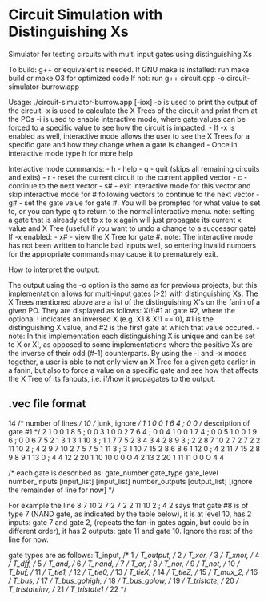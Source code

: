 # Circuit Simulation with Distinguishing Xs
Simulator for testing circuits with multi input gates using distinguishing Xs

To build: 
	g++ or equivalent is needed.
If GNU make is installed:
	run make build or make O3 for optimized code
If not:
	run g++ circuit.cpp -o circuit-simulator-burrow.app

Usage:
	./circuit-simulator-burrow.app [-iox] <ckt>
	-o is used to print the output of the circuit
	-x is used to calculate the X Trees of the circuit and print them at the POs
	-i is used to enable interactive mode, where gate values can be forced to a specific value to see how the circuit is impacted. 
		- If -x is enabled as well, interactive mode allows the user to see the X Trees for a specific gate and how they change when a gate is changed
		- Once in interactive mode type h for more help

Interactive mode commands:
	- h - help
	- q - quit (skips all remaining circuits and exits)
	- r - reset the current circuit to the current applied vector
	- c - continue to the next vector
	- s# - exit interactive mode for this vector and skip interactive mode for # following vectors to continue to the next vector
	- g# - set the gate value for gate #. You will be prompted for what value to set to, or you can type q to return to the normal interactive menu.
		note: setting a gate that is already set to x to x again will just propagate its current x value and X Tree (useful if you want to undo a change to a successor gate)
	If -x enabled:
	- x# - view the X Tree for gate #.
	note: The interactive mode has not been written to handle bad inputs well, so entering invalid numbers for the appropriate commands may cause it to prematurely exit.

How to interpret the output:

The output using the -o option is the same as for previous projects, but this implementation allows for multi-input gates (>2) with distinguishing Xs.
The X Trees mentioned above are a list of the distinguishing X's on the fanin of a given PO. They are displayed as follows:
	X(!)#1 at gate #2, where the optional ! indicates an inversed X (e.g. X1 & X!1 == 0), #1 is the distinguishing X value, and #2 is the first gate at which that value occured.
		- note: In this implementation each distinguishing X is unique and can be set to X or X!, as opposed to some implementations where the positive Xs are the inverse of
				their odd (#-1) counterparts.
By using the -i and -x modes together, a user is able to not only view an X Tree for a given gate earlier in a fanin, but also to force a value on a specific gate and see how that affects the X Tree of its fanouts, i.e. if/how it propagates to the output.



.vec file format
----------------------------------------------------------------
14                  /* number of lines */
10                  /* junk, ignore */
1 1 0 0 1 6 4 ; 0 0         /* description of gate #1 */
2 1 0 0 1 8 5 ; 0 0
3 1 0 0 2 7 6 4 ; 0 0
4 1 0 0 1 7 4 ; 0 0
5 1 0 0 1 9 6 ; 0 0
6 7 5 2 1 3 1 3 1 10 3 ; 1 1
7 7 5 2 3 4 3 4 2 8 9 3 ; 2 2
8 7 10 2 7 2 7 2 2 11 10 2 ; 4 2
9 7 10 2 7 5 7 5 1 11 3 ; 3 1
10 7 15 2 8 6 8 6 1 12 0 ; 4 2
11 7 15 2 8 9 8 9 1 13 0 ; 4 4
12 2 20 1 10 10 0 0 O 4 2
13 2 20 1 11 11 0 0 O 4 4

/* each gate is described as:
gate_number gate_type gate_level number_inputs [input_list] [input_list]
number_outputs [output_list] [ignore the remainder of line for now] */

For example the line
8 7 10 2 7 2 7 2 2 11 10 2 ; 4 2
says that gate #8 is of type 7 (NAND gate, as indicated by the table below),
it is at level 10, has 2 inputs: gate 7 and gate 2, (repeats the fan-in
gates again, but could be in different order), it has 2 outputs: gate 11 and 
gate 10.  Ignore the rest of the line for now.

gate types are as follows:
T_input,        /* 1 */
T_output,       /* 2 */
T_xor,          /* 3 */
T_xnor,         /* 4 */
T_dff,          /* 5 */
T_and,          /* 6 */
T_nand,         /* 7 */
T_or,           /* 8 */
T_nor,          /* 9 */
T_not,          /* 10 */
T_buf,          /* 11 */
T_tie1,         /* 12 */
T_tie0,         /* 13 */
T_tieX,         /* 14 */
T_tieZ,         /* 15 */
T_mux_2,        /* 16 */
T_bus,          /* 17 */
T_bus_gohigh,   /* 18 */
T_bus_golow,    /* 19 */
T_tristate,     /* 20 */
T_tristateinv,  /* 21 */
T_tristate1     /* 22 */
